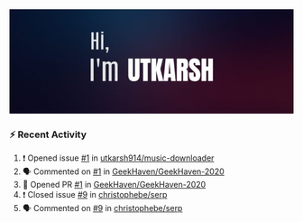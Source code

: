 <img src="https://raw.githubusercontent.com/utkarsh914/utkarsh914/master/picture.jpg"/>

### :zap: Recent Activity

<!--START_SECTION:activity-->
1. ❗️ Opened issue [#1](https://github.com//utkarsh914/music-downloader/issues/1) in [utkarsh914/music-downloader](https://github.com//utkarsh914/music-downloader)
2. 🗣 Commented on [#1](https://github.com//GeekHaven/GeekHaven-2020/issues/1) in [GeekHaven/GeekHaven-2020](https://github.com//GeekHaven/GeekHaven-2020)
3. 💪 Opened PR [#1](https://github.com//GeekHaven/GeekHaven-2020/pull/1) in [GeekHaven/GeekHaven-2020](https://github.com//GeekHaven/GeekHaven-2020)
4. ❗️ Closed issue [#9](https://github.com//christophebe/serp/issues/9) in [christophebe/serp](https://github.com//christophebe/serp)
5. 🗣 Commented on [#9](https://github.com//christophebe/serp/issues/9) in [christophebe/serp](https://github.com//christophebe/serp)
<!--END_SECTION:activity-->
